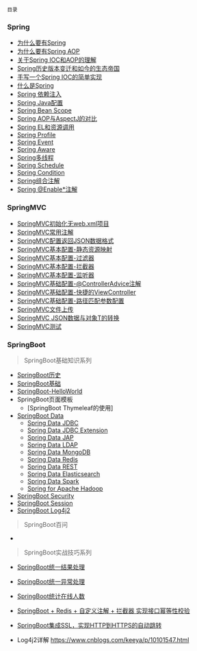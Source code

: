 `目录`
### Spring
* [为什么要有Spring](http://note.youdao.com/noteshare?id=a61d1330cec20afe21d369f0526756a2&sub=wcp1556526473148138)
* [为什么要有Spring AOP](http://note.youdao.com/noteshare?id=21f2b64abb67a24ad45baca5456648a5&sub=wcp1556587241813493)
* [关于Spring IOC和AOP的理解](http://note.youdao.com/noteshare?id=d0aa79a9af96f02aad6e25c1d3f192b3&sub=wcp1582173498187944)
* [Spring历史版本变迁和如今的生态帝国](http://note.youdao.com/noteshare?id=80509c0296c54ccb86c1848b95c9c530&sub=wcp15565934311825)
* [手写一个Spring IOC的简单实现](https://github.com/zhonghuasheng/JAVA/tree/master/basic/src/main/java/com/zhonghuasheng/ioc)
* [什么是Spring]()
* [Spring 依赖注入](http://note.youdao.com/noteshare?id=91ac0b573c1898e8fa3b47ebfdfffbf1&sub=wcp1582257498880783)
* [Spring Java配置](http://note.youdao.com/noteshare?id=4808a867c7b646f7f4d41a1bbe2f79fa&sub=wcp1582272695540930)
* [Spring Bean Scope](http://note.youdao.com/noteshare?id=f0c541d742d9548342dbca9e04607758&sub=wcp1582292894805554)
* [Spring AOP与AspectJ的对比](http://note.youdao.com/noteshare?id=b75baf23ad8073d69527838449b259c1&sub=wcp1582290319293279)
* [Spring EL和资源调用](http://note.youdao.com/noteshare?id=35b5a39e2859023b508d417f34925398&sub=wcp1582372537958305)
* [Spring Profile](http://note.youdao.com/noteshare?id=3828c670a4a3f8ee15030da5aa33b601&sub=wcp1582426672342855)
* [Spring Event](http://note.youdao.com/noteshare?id=cfcfc768052b2ad41af7d58a380d0428&sub=wcp1582441131568780)
* [Spring Aware](http://note.youdao.com/noteshare?id=b4846212af36a32fa327833c93b3fd9b&sub=wcp1582507656479831)
* [Spring多线程](http://note.youdao.com/noteshare?id=b1dbd6b066db81f7e4d7436aac1e7af7&sub=wcp1582507689758259)
* [Spring Schedule](http://note.youdao.com/noteshare?id=2f6e090483fdadb277460faee41bd213&sub=wcp1582507714943294)
* [Spring Condition](http://note.youdao.com/noteshare?id=cd966fbce76b5b57ee1afee0a2e7f388&sub=wcp1582507730857453)
* [Spring组合注解](http://note.youdao.com/noteshare?id=6f847f37be5b0d7b42132ea9f069c7d5&sub=wcp1582507747315363)
* [Spring @Enable*注解](http://note.youdao.com/noteshare?id=879cd184830f9501821ca6073c4b71a9&sub=wcp1582507762687224)

### SpringMVC
* [SpringMVC初始化无web.xml项目](http://note.youdao.com/noteshare?id=205b607e70b9b0f0b9e131d0cce812fe&sub=wcp1582775530722662)
* [SpringMVC常用注解](http://note.youdao.com/noteshare?id=2ba40b0807fd025783c50dd0295426b0&sub=wcp1582785745286940)
* [SpringMVC配置返回JSON数据格式](http://note.youdao.com/noteshare?id=56597a6ac75b39ee8676090b039ac9da&sub=wcp158285925711064)
* [SpringMVC基本配置-静态资源映射](http://note.youdao.com/noteshare?id=353a5add7736bb43d2d8385d9da9b316&sub=wcp1582804386017933)
* [SpringMVC基本配置-过滤器](http://note.youdao.com/noteshare?id=705d1389728fc7a84ae75c56a56632aa&sub=wcp1582895863705318)
* [SpringMVC基本配置-拦截器](http://note.youdao.com/noteshare?id=43f57fe16f133916f14fd1285ffe1d8d&sub=wcp1582868210157413)
* [SpringMVC基本配置-监听器](http://note.youdao.com/noteshare?id=705d1389728fc7a84ae75c56a56632aa&sub=wcp1582895863705318)
* [SpringMVC基础配置-@ControllerAdvice注解](http://note.youdao.com/noteshare?id=86e8bbe0fc34129ac23ea0a81e114d94&sub=wcp1582872248611915)
* [SpringMVC基础配置-快捷的ViewController](http://note.youdao.com/noteshare?id=2f1919491b52ee9d16f41ca5a4f608ad&sub=1B8ED2525FE44788BC9219B7B2F0A060)
* [SpringMVC基础配置-路径匹配参数配置](http://note.youdao.com/noteshare?id=452d39e440514114c27624af34460beb&sub=wcp1582893962706623)
* [SpringMVC文件上传](http://note.youdao.com/noteshare?id=1336c8afd5a0feecbd4fce53e3c7bdf0&sub=wcp1582955118268508)
* [SpringMVC JSON数据与对象T的转换](http://note.youdao.com/noteshare?id=d0ae808a1bdc1c0b445f3ecee2ab141d&sub=wcp1582966629731695)
* [SpringMVC测试](http://note.youdao.com/noteshare?id=1691d99d1263f3d5ff241db2da0a54cc&sub=wcp1582972184053369)

### SpringBoot
> SpringBoot基础知识系列
* [SpringBoot历史](spring-boot/0-springboot-history.md)
* [SpringBoot基础](spring-boot/1-springboot-basic.md)
* [SpringBoot-HelloWorld]()
* SpringBoot页面模板
    * [SpringBoot Thymeleaf的使用]
* [SpringBoot Data]()
    * [Spring Data JDBC]()
    * [Spring Data JDBC Extension]()
    * [Spring Data JAP]()
    * [Spring Data LDAP]()
    * [Spring Data MongoDB]()
    * [Spring Data Redis]()
    * [Spring Data REST]()
    * [Spring Data Elasticsearch]()
    * [Spring Data Spark]()
    * [Spring for Apache Hadoop]()
* [SpringBoot Security]()
* [SpringBoot Session]()
* [SpringBoot Log4j2](https://github.com/zhonghuasheng/JAVA/tree/master/springboot)

> SpringBoot百问
* []()

> SpringBoot实战技巧系列
* [SpringBoot统一结果处理](https://github.com/zhonghuasheng/Spring-Boot/wiki/SpringBoot%E7%BB%9F%E4%B8%80%E5%A4%84%E7%90%86%E8%BF%94%E5%9B%9E%E7%BB%93%E6%9E%9C)
* [SpringBoot统一异常处理](https://github.com/zhonghuasheng/Spring-Boot/wiki/SpringBoot%E7%BB%9F%E4%B8%80%E5%BC%82%E5%B8%B8%E5%A4%84%E7%90%86)
* [SpringBoot统计在线人数](https://github.com/zhonghuasheng/Tutorial/wiki/SpringBoot%E7%BB%9F%E8%AE%A1%E5%9C%A8%E7%BA%BF%E4%BA%BA%E6%95%B0)
* [SpringBoot + Redis + 自定义注解 + 拦截器 实现接口幂等性校验](https://github.com/zhonghuasheng/Spring-Boot/blob/master/springbootidempotence/README.md)
* [SpringBoot集成SSL，实现HTTP到HTTPS的自动跳转](/java/spring-boot/springboot-ssl.md)

* Log4j2详解 https://www.cnblogs.com/keeya/p/10101547.html